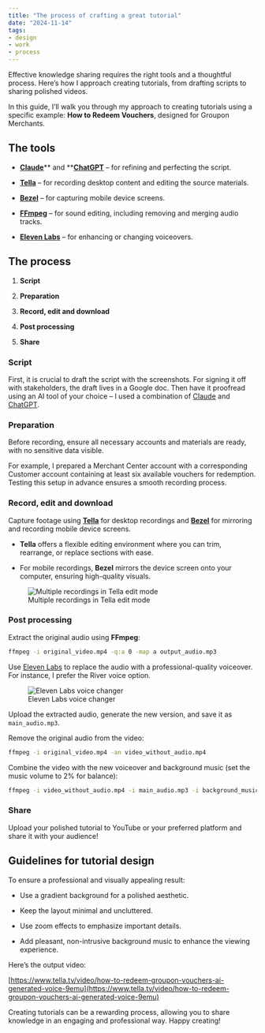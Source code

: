 ```yaml
---
title: "The process of crafting a great tutorial"
date: "2024-11-14"
tags:
- design
- work
- process
---
```


Effective knowledge sharing requires the right tools and a thoughtful process. Here’s how I approach creating tutorials, from drafting scripts to sharing polished videos.



In this guide, I’ll walk you through my approach to creating tutorials using a specific example: **How to Redeem Vouchers**, designed for Groupon Merchants.



## **The tools**

- [**Claude**](https://claude.ai/)** and **[**ChatGPT**](https://chatgpt.com/) – for refining and perfecting the script.

- [**Tella**](https://www.tella.tv/) – for recording desktop content and editing the source materials.

- [**Bezel**](https://nonstrict.eu/bezel/) – for capturing mobile device screens.

- [**FFmpeg**](https://www.ffmpeg.org/) – for sound editing, including removing and merging audio tracks.

- [**Eleven Labs**](https://elevenlabs.io/) – for enhancing or changing voiceovers.



## **The process**

1. **Script**

1. **Preparation**

1. **Record, edit and download**

1. **Post processing**

1. **Share**



### Script

First, it is crucial to draft the script with the screenshots. For signing it off with stakeholders, the draft lives in a Google doc. Then have it proofread using an AI tool of your choice – I used a combination of [Claude](https://claude.ai/new) and [ChatGPT](https://chatgpt.com/). 

### Preparation

Before recording, ensure all necessary accounts and materials are ready, with no sensitive data visible.

For example, I prepared a Merchant Center account with a corresponding Customer account containing at least six available vouchers for redemption. Testing this setup in advance ensures a smooth recording process.

### Record, edit and download

Capture footage using [**Tella**](https://www.tella.tv/) for desktop recordings and [**Bezel**](https://nonstrict.eu/bezel/) for mirroring and recording mobile device screens.

- **Tella** offers a flexible editing environment where you can trim, rearrange, or replace sections with ease.

- For mobile recordings, **Bezel** mirrors the device screen onto your computer, ensuring high-quality visuals.



<figure>
  <img src="/images/Screenshot_2024-11-18_at_21.58.44.png.webp" alt="Multiple recordings in Tella edit mode">
  <figcaption>Multiple recordings in Tella edit mode</figcaption>
</figure>

### Post processing

Extract the original audio using **FFmpeg**:

```bash
ffmpeg -i original_video.mp4 -q:a 0 -map a output_audio.mp3
```



Use [Eleven Labs](https://elevenlabs.io/) to replace the audio with a professional-quality voiceover. For instance, I prefer the River voice option. 

<figure>
  <img src="/images/Screenshot_2024-11-14_at_10.22.04.png.webp" alt="Eleven Labs voice changer">
  <figcaption>Eleven Labs voice changer</figcaption>
</figure>

Upload the extracted audio, generate the new version, and save it as `main_audio.mp3`.



Remove the original audio from the video:

```bash
ffmpeg -i original_video.mp4 -an video_without_audio.mp4
```



Combine the video with the new voiceover and background music (set the music volume to 2% for balance):

```bash
ffmpeg -i video_without_audio.mp4 -i main_audio.mp3 -i background_music.mp3 -filter_complex "[1:a]volume=1[a1];[2:a]volume=0.02[a2];[a1][a2]amix=inputs=2:duration=first[a]" -map 0:v -map "[a]" -c:v copy -shortest output_video_with_audio_and_bg_music.mp4
```

### Share

Upload your polished tutorial to YouTube or your preferred platform and share it with your audience!



## **Guidelines for tutorial design**

To ensure a professional and visually appealing result:

- Use a gradient background for a polished aesthetic.

- Keep the layout minimal and uncluttered.

- Use zoom effects to emphasize important details.

- Add pleasant, non-intrusive background music to enhance the viewing experience.



Here’s the output video: 

[https://www.tella.tv/video/how-to-redeem-groupon-vouchers-ai-generated-voice-9emu](https://www.tella.tv/video/how-to-redeem-groupon-vouchers-ai-generated-voice-9emu)



Creating tutorials can be a rewarding process, allowing you to share knowledge in an engaging and professional way. Happy creating! 


